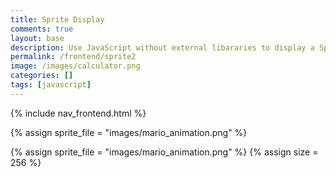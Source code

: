 ```yaml
---
title: Sprite Display
comments: true
layout: base
description: Use JavaScript without external libararies to display a Sprite.
permalink: /frontend/sprite2
image: /images/calculator.png
categories: []
tags: [javascript]
---
```


{% include nav_frontend.html %}

<!---
Sprite files are a collection of images that are combined into a single file 
-->
{% assign sprite_file = "images/mario_animation.png" %}
<!--- Sprite files are a collection of images that are combined into a single file -->
{% assign sprite_file = "images/mario_animation.png" %}
{% assign size = 256 %}


<!--- The <div> tag is used as a division for HTML elements. -->
<div class="row">
  <div class="column">
    <p id="sprite" class="sprite rest"></p>
  </div>
</div>

<!--- Embedded Cascading Style Sheet (CSS) rules, defines how HTML element look --->
<style>
  /* CSS style rules for the elements id's above...
    They all share same sprite properties
  */
  .sprite {
    height: {{size}}px;
    width: {{size}}px;
    background-image: url('{{site.baseurl}}/{{sprite_file}}');
    background-repeat: no-repeat;
    transform: scale(0.5);  /* How to adjust the display size of sprite frame in my HTML */
  }

  /* background position of element */
  #sprite {
    background-position: 0px 0px;
  }
</style>

<!--- Embedded executable code--->
<script>
  const sprite = document.getElementById("sprite");
  var tID; //this variable used to capture setInterval() task ID
  var frame = 0; //start position for frame
  const offset = {{size}}; //offset of images in the sprite
  const steps = offset * 3; //total number of steps in the sprite image
  const interval = 125; //100 ms of interval for the setInterval()
  // rows of frames in sprite
  const restRow = 0;
  const walkRow = -offset * 2;
  const runRow = -offset * 4;

  function stopAnimate() {  //stop animate task ID
    clearInterval(tID);
  } 

  function startAnimate(row, images) {
    frame = 0; // reset position for new animation
    tID = setInterval(() => { // task ID starts with animation interval
      sprite.style.backgroundPosition = `-${frame}px ${row}px`; // update sprite frame
      frame = (frame + offset) % steps;  //next sprite image, modulo helps cycle frame animation
    }, interval); //time of interval
  } //end of startAnimate()

  window.addEventListener("keydown", (event) => {
    if (event.key === "ArrowRight") {
      if (event.repeat) {
        // run animation
        stopAnimate();
        startAnimate(runRow, 15);
      } else {
        // walk animation
        stopAnimate();
        startAnimate(walkRow, 8);
      }
    } else if (event.key === "ArrowLeft") {
      if (event.repeat) {
        // no animation
        stopAnimate();
      } else {
        // rest animation
        stopAnimate();
        startAnimate(restRow, 15);
      }
    }
  });

  // stop animation on window blur
  window.addEventListener("blur", () => {
    stopAnimate();
  });

  // start animation on window focus
  window.addEventListener("focus", () => {
    startAnimate(restRow, 15);
  });

  // start animation on page load or refresh
  document.addEventListener("DOMContentLoaded", () => {
    startAnimate(restRow, 15);
  });


</script>
